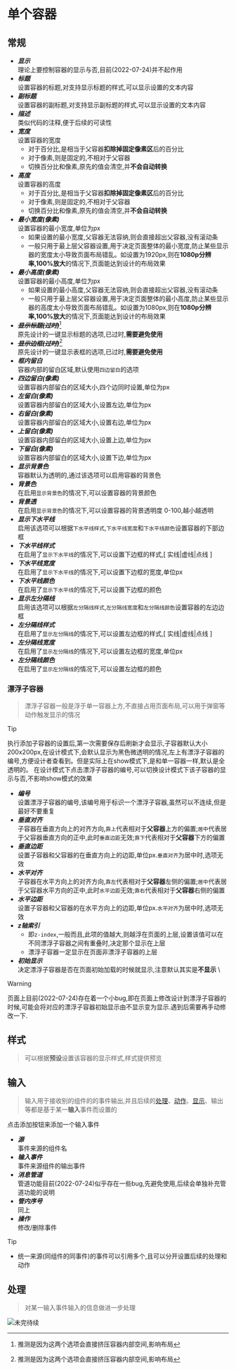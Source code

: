 <style>
  [data-link-title="light"] ~ ul strong  em {color:#58B2DC
    }
  [data-link-title="dark"] ~ ul strong  em {color:#81c7d4
    }
</style>
# 单个容器

## 常规  

* ***显示***  
  理论上要控制容器的显示与否,目前(2022-07-24)并不起作用  
* ***标题***  
  设置容器的标题,对支持显示标题的样式,可以显示设置的文本内容  
* ***副标题***  
  设置容器的副标题,对支持显示副标题的样式,可以显示设置的文本内容  
* ***描述***  
  类似代码的注释,便于后续的可读性  
* ***宽度***  
  设置容器的宽度  
  * 对于百分比,是相当于父容器**扣除掉固定像素区**后的百分比  
  * 对于像素,则是固定的,不相对于父容器  
  * 切换百分比和像素,原先的值会清空,并**不会自动转换**  
* ***高度***  
  设置容器的高度  
  * 对于百分比,是相当于父容器**扣除掉固定像素区**后的百分比  
  * 对于像素,则是固定的,不相对于父容器  
  * 切换百分比和像素,原先的值会清空,并**不会自动转换**  
* ***最小宽度(像素)***  
  设置容器的最小宽度,单位为px  
  * 如果设置的最小宽度,父容器无法容纳,则会直接超出父容器,没有滚动条  
  * 一般只用于最上层父容器设置,用于决定页面整体的最小宽度,防止某些显示器的宽度太小导致页面布局错乱。如设置为1920px,则在**1080p分辨率,100%放大**的情况下,页面能达到设计的布局效果  
* ***最小高度(像素)***  
  设置容器的最小高度,单位为px  
  * 如果设置的最小高度,父容器无法容纳,则会直接超出父容器,没有滚动条  
  * 一般只用于最上层父容器设置,用于决定页面整体的最小高度,防止某些显示器的高度太小导致页面布局错乱。如设置为1080px,则在**1080p分辨率,100%放大**的情况下,页面能达到设计的布局效果  
* ***~~显示标题(过时)~~***[^1]  
  原先设计的一键显示标题的选项,已过时,**需要避免使用**  
* ***~~显示边框(过时)~~***[^1]  
  原先设计的一键显示表框的选项,已过时,**需要避免使用**  
* ***框内留白***  
  容器内部的留白区域,默认使用`四边留白`的选项
* ***四边留白(像素)***  
  设置容器内部留白的区域大小,四个边同时设置,单位为px  
* ***左留白(像素)***  
  设置容器内部留白的区域大小,设置左边,单位为px  
* ***右留白(像素)***  
  设置容器内部留白的区域大小,设置右边,单位为px  
* ***上留白(像素)***  
  设置容器内部留白的区域大小,设置上边,单位为px  
* ***下留白(像素)***  
  设置容器内部留白的区域大小,设置下边,单位为px  
* ***显示背景色***  
  容器默认为透明的,通过该选项可以启用容器的背景色  
* ***背景色***  
  在启用`显示背景色`的情况下,可以设置容器的背景颜色  
* ***背景透***  
  在启用`显示背景色`的情况下,可以设置容器的背景透明度 0-100,越小越透明
* ***显示下水平线***  
  启用该选项可以根据`下水平线样式`,`下水平线宽度`和`下水平线颜色`设置容器的下部边框  
* ***下水平线样式***  
   在启用了`显示下水平线`的情况下,可以设置下边框的样式,[ 实线|虚线|点线 ]
* ***下水平线宽度***  
  在启用了`显示下水平线`的情况下,可以设置下边框的宽度,单位px
* ***下水平线颜色***  
  在启用了`显示下水平线`的情况下,可以设置下边框的颜色  
* ***显示左分隔线***  
  启用该选项可以根据`左分隔线样式`,`左分隔线宽度`和`左分隔线颜色`设置容器的左边边框  
* ***左分隔线样式***  
   在启用了`显示左分隔线`的情况下,可以设置左边框的样式,[ 实线|虚线|点线 ]
* ***左分隔线宽度***  
  在启用了`显示左分隔线`的情况下,可以设置左边框的宽度,单位px
* ***左分隔线颜色***  
  在启用了`显示左分隔线`的情况下,可以设置左边框的颜色  

### 漂浮子容器  

>漂浮子容器一般是浮于单一容器上方,不直接占用页面布局,可以用于弹窗等动作触发显示的情况  
  
>[!TIP]
>执行添加子容器的设置后,第一次需要保存后刷新才会显示,子容器默认大小200x200px,在设计模式下,会默认显示为黑色微透明的情况,左上有漂浮子容器的编号,方便设计者查看到。但是实际上在show模式下,是和单一容器一样,默认是全透明的。
>在设计模式下点击漂浮子容器的编号,可以切换设计模式下该子容器的显示与否,不影响show模式的效果  

* ***编号***  
  设置漂浮子容器的编号,该编号用于标识一个漂浮子容器,虽然可以不连续,但是最好不要重复  
* ***垂直对齐***  
  子容器在垂直方向上的对齐方向,`靠上`代表相对于**父容器**上方的偏置;`居中`代表居于父容器垂直方向的正中,此时`垂直边距`无效;`靠下`代表相对于**父容器**下方的偏置  
* ***垂直边距***  
  设置子容器和父容器的在垂直方向上的边距,单位px.`垂直对齐`为居中时,选项无效  
* ***水平对齐***  
  子容器在水平方向上的对齐方向,`靠左`代表相对于**父容器**左侧的偏置;`居中`代表居于父容器水平方向的正中,此时`水平边距`无效;`靠右`代表相对于**父容器**右侧的偏置  
* ***水平边距***  
  设置子容器和父容器的在水平方向上的边距,单位px.`水平对齐`为居中时,选项无效  
* ***z轴索引***  
  * 即`z-index`,一般而且,此项的值越大,则越浮在页面的上层,设置该值可以在不同漂浮子容器之间有重叠时,决定那个显示在上层  
  * 漂浮子容器一定显示在页面非漂浮子容器的上层  
* ***初始显示***  
  决定漂浮子容器是否在页面初始加载的时候就显示,注意默认其实是**不显示**  \

>[!WARNING]
>页面上目前(2022-07-24)存在着一个小bug,即在页面上修改设计到漂浮子容器的时候,可能会将对应的漂浮子容器初始显示由不显示变为显示.遇到后需要再手动修改一下.  

## 样式  

>可以根据**预设**设置该容器的显示样式,样式提供预览  

## 输入  

>输入用于接收别的组件的的事件输出,并且后续的[处理](#处理)、[动作](#动作)、[显示](#显示)、输出等都是基于某一**输入**事件而设置的  

点击添加按钮来添加一个输入事件  

* ***源***  
  事件来源的组件名  
* ***输入事件***  
  事件来源组件的输出事件  
* ***消息管道***  
  管道功能目前(2022-07-24)似乎存在一些bug,先避免使用,后续会单独补充管道功能的说明  
* ***管内序号***  
  同上  
* ***操作***  
  修改/删除事件  

>[!TIP]
>* 统一来源(同组件的同事件)的事件可以引用多个,且可以分开设置后续的处理和动作  

## 处理  

>对某一输入事件输入的信息做进一步处理


![未完待续](https://i.loli.net/2021/05/28/n9aWzL1kF4Y2XJE.png)

[^1]:推测是因为这两个选项会直接挤压容器内部空间,影响布局